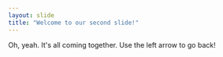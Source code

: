 ```yaml
---
layout: slide
title: "Welcome to our second slide!"
---
```

Oh, yeah. It's all coming together.
Use the left arrow to go back!
